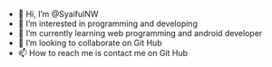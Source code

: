 - 👋 Hi, I’m @SyaifulNW
- 👀 I’m interested in programming and developing
- 🌱 I’m currently learning web programming and android developer
- 💞️ I’m looking to collaborate on Git Hub
- 📫 How to reach me is contact me on Git Hub

<!---
SyaifulNW/SyaifulNW is a ✨ special ✨ repository because its `README.md` (this file) appears on your GitHub profile.
You can click the Preview link to take a look at your changes.
--->
